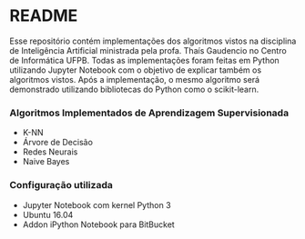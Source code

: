 # README #

Esse repositório contém implementações dos algoritmos vistos na disciplina de Inteligência Artificial ministrada pela profa. Thaís Gaudencio no Centro de Informática UFPB.
Todas as implementações foram feitas em Python utilizando Jupyter Notebook com o objetivo de explicar também os algoritmos vistos. Após a implementação, o mesmo algoritmo 
será demonstrado utilizando bibliotecas do Python como o scikit-learn.  

### Algoritmos Implementados de Aprendizagem Supervisionada ###

* K-NN
* Árvore de Decisão
* Redes Neurais 
* Naive Bayes

### Configuração utilizada ###

* Jupyter Notebook com kernel Python 3
* Ubuntu 16.04
* Addon iPython Notebook para BitBucket

